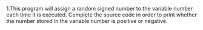 1.This program will assign a random signed number to the variable number each time it is executed. Complete the source code in order to print whether the number stored in the variable number is positive or negative.

